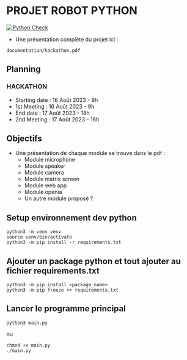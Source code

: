 # PROJET ROBOT PYTHON

[![Python Check](https://github.com/42Angouleme/robot-python/actions/workflows/python-app.yml/badge.svg)](https://github.com/42Angouleme/robot-python/actions/workflows/python-app.yml)

* Une présentation complète du projet ici :
```
documentation/hackathon.pdf
```

## Planning

### HACKATHON
* Starting date : 16 Août 2023 - 9h
* 1st Meeting : 16 Août 2023 - 9h
* End date : 17 Août 2023 - 18h
* 2nd Meeting : 17 Août 2023 - 16h

## Objectifs
* Une présentation de chaque module se trouve dans le pdf :
    * Module microphone
    * Module speaker
    * Module camera
    * Module matrix screen
    * Module web app
    * Module openia
    * Un autre module proposé ?

## Setup environnement dev python
```
python3 -m venv venv
source venv/bin/activate
python3 -m pip install -r requirements.txt
```

## Ajouter un package python et tout ajouter au fichier requirements.txt
```
python3 -m pip install <package_name>
python3 -m pip freeze >> requirements.txt
```

## Lancer le programme principal

```
python3 main.py
```
ou
```
chmod +x main.py
./main.py
```
